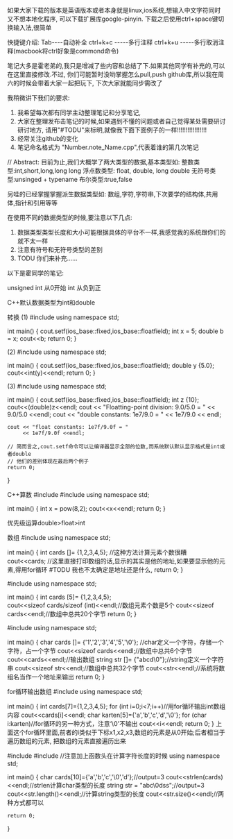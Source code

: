 如果大家下载的版本是英语版本或者本身就是linux,ios系统,想输入中文字符同时又不想本地化程序,
可以下载扩展库google-pinyin. 下载之后使用ctrl+space键切换输入法,很简单

快捷键介绍:
Tab----自动补全
ctrl+k+c -----多行注释
ctrl+k+u -----多行取消注释(macbook将ctrl好象是commond命令)

笔记大多是霍老弟的,我只是增减了些内容和总结了下.如果其他同学有补充的,可以在这里直接修改.不过,
你们可能暂时没哟掌握怎么pull,push github库,所以我在周六的时候会带着大家一起把玩下,
下次大家就能同步需改了

我稍微讲下我们的要求:
1. 我希望每次都有同学主动整理笔记和分享笔记,
2. 大家在整理发布击笔记的时候,如果遇到不懂的问题或者自己觉得某处需要研讨研讨地方,
请用"#TODU"来标明,就像我下面下面例子的一样!!!!!!!!!!!!!!!!!
3. 经常关注github的变化
4. 笔记命名格式为 "Number.note_Name.cpp",代表着谁的第几次笔记

// Abstract:
目前为止,我们大概学了两大类型的数据,基本类型如:
整数类型:int,short,long,long long
浮点数类型: float, double, long double
无符号类型:unsinged + typename
布尔类型:true,false

另哇的已经掌握掌握派生数据类型如:
数组,字符,字符串,下次要学的结构体,共用体,指针和引用等等

在使用不同的数据类型的时候,要注意以下几点:
1. 数据类型类型长度和大小可能根据具体的平台不一样,我感觉我的系统跟你们的就不太一样
2. 注意有符号和无符号类型的差别
3. TODU 你们来补充......


以下是霍同学的笔记:

unsigned int 从0开始
int 从负到正

C++默认数据类型为int和double

转换
(1)
#include <iostream>
using namespace std;

int main()
{
    cout.setf(ios_base::fixed,ios_base::floatfield);
    int x = 5;
    double b = x;
    cout<<b;
    return 0;
}

(2)
#include <iostream>
using namespace std;

int main()
{
    cout.setf(ios_base::fixed,ios_base::floatfield);
    double y {5.0};
    cout<<int(y)<<endl;
    return 0;
}

(3)
#include <iostream>
using namespace std;

int main()
{
    cout.setf(ios_base::fixed,ios_base::floatfield);
    int z {10};
    cout<<(double)z<<endl;
    cout << "Floatting-point division: 9.0/5.0 = "
         << 9.0/5.0 <<endl;
    cout << "double constants: 1e7/9.0 = "
         << 1e7/9.0 << endl;
    
    cout << "float constants: 1e7f/9.0f = "
         << 1e7f/9.0f <<endl;
    
    // 简而言之,cout.setf命令可以让编译器显示全部的位数,而系统默认默认显示格式是int或者double
    // 他们的差别体现在最后两个例子
    return 0;
}

C++算数
#include <iostream>
#include <cmath>
using namespace std;

int main()
{
    int x = pow(8,2);
    cout<<x<<endl;
    return 0;
}

优先级运算double>float>int

数组
#include <iostream>
using namespace std;

int main()
{
    int cards []= {1,2,3,4,5};  //这种方法计算元素个数很糟
    cout<<cards; //这里直接打印数组的话,显示的其实是他的地址,如果要显示他的元素,得用for循环
#TODU 我也不太确定是地址还是什么,
    return 0;
}

#include <iostream>
using namespace std;

int main()
{
    int cards [5]= {1,2,3,4,5};  
    cout<<sizeof cards/sizeof (int)<<endl;//数组元素个数是5个
    cout<<sizeof cards<<endl;//数组中总共20个字节
    return 0;
}

#include <iostream>
using namespace std;

int main()
{
    char cards []= {'1','2','3','4','5','\0'};  //char定义一个字符，存储一个字符，占一个字节
    cout<<sizeof cards<<endl;//数组中总共6个字节
    cout<<cards<<endl;//输出数组
    string str []= {"abcd\0"};//string定义一个字符串
    cout<<sizeof str<<endl;//数组中总共32个字节
    cout<<str<<endl;//系统将数组名当作一个地址来输出
    return 0;
}

for循环输出数组
#include <iostream>
using namespace std;

int main()
{
    int cards[7]={1,2,3,4,5};
    for (int i=0;i<7;i++)//用for循环输出int数组内容
    cout<<cards[i]<<endl;
    char karten[5]={'a','b','c','d','\0'};
    for (char i:karten)//for循环的另一种方式，注意‘\0'不输出
    cout<<i<<endl;
    return 0;
}
上面这个for循环里面,前者的i类似于下标x1,x2,x3,数组的元素是从0开始;后者相当于遍历数组的元素,
把数组的元素直接遍历出来

#include <iostream>
#include <cstring>//注意加上函数头在计算字符长度的时候
using namespace std;

int main()
{
    char cards[10]={'a','b','c','\0','d'};//output=3
    cout<<strlen(cards)<<endl;//strlen计算char类型的长度
    string str = "abc\0dss";//output=3
    cout<<str.length()<<endl;//计算string类型的长度
    cout<<str.size()<<endl;//两种方式都可以
    
    return 0;

}


